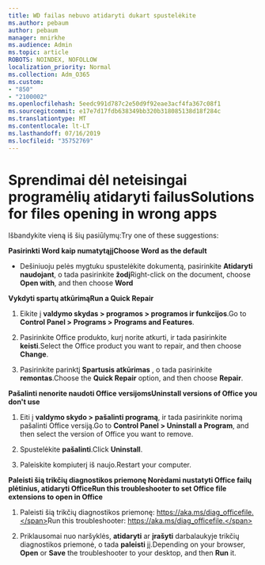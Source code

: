 ```yaml
---
title: WD failas nebuvo atidaryti dukart spustelėkite
ms.author: pebaum
author: pebaum
manager: mnirkhe
ms.audience: Admin
ms.topic: article
ROBOTS: NOINDEX, NOFOLLOW
localization_priority: Normal
ms.collection: Adm_O365
ms.custom:
- "850"
- "2100002"
ms.openlocfilehash: 5eedc991d787c2e50d9f92eae3acf4fa367c08f1
ms.sourcegitcommit: e17e7d17fdb638349bb320b318085138d18f284c
ms.translationtype: MT
ms.contentlocale: lt-LT
ms.lasthandoff: 07/16/2019
ms.locfileid: "35752769"
---
```

# <a name="solutions-for-files-opening-in-wrong-apps"></a><span data-ttu-id="e5c0f-102">Sprendimai dėl neteisingai programėlių atidaryti failus</span><span class="sxs-lookup"><span data-stu-id="e5c0f-102">Solutions for files opening in wrong apps</span></span>

<span data-ttu-id="e5c0f-103">Išbandykite vieną iš šių pasiūlymų:</span><span class="sxs-lookup"><span data-stu-id="e5c0f-103">Try one of these suggestions:</span></span>

<span data-ttu-id="e5c0f-104">**Pasirinkti Word kaip numatytąjį**</span><span class="sxs-lookup"><span data-stu-id="e5c0f-104">**Choose Word as the default**</span></span>

* <span data-ttu-id="e5c0f-105">Dešiniuoju pelės mygtuku spustelėkite dokumentą, pasirinkite **Atidaryti naudojant**, o tada pasirinkite **žodį**</span><span class="sxs-lookup"><span data-stu-id="e5c0f-105">Right-click on the document, choose **Open with**, and then choose **Word**</span></span>

<span data-ttu-id="e5c0f-106">**Vykdyti spartų atkūrimą**</span><span class="sxs-lookup"><span data-stu-id="e5c0f-106">**Run a Quick Repair**</span></span>

1. <span data-ttu-id="e5c0f-107">Eikite į **valdymo skydas > programos > programos ir funkcijos**.</span><span class="sxs-lookup"><span data-stu-id="e5c0f-107">Go to **Control Panel > Programs > Programs and Features**.</span></span>

2. <span data-ttu-id="e5c0f-108">Pasirinkite Office produkto, kurį norite atkurti, ir tada pasirinkite **keisti**.</span><span class="sxs-lookup"><span data-stu-id="e5c0f-108">Select the Office product you want to repair, and then choose **Change**.</span></span>

3. <span data-ttu-id="e5c0f-109">Pasirinkite parinktį **Spartusis atkūrimas** , o tada pasirinkite **remontas**.</span><span class="sxs-lookup"><span data-stu-id="e5c0f-109">Choose the **Quick Repair** option, and then choose **Repair**.</span></span>

<span data-ttu-id="e5c0f-110">**Pašalinti nenorite naudoti Office versijoms**</span><span class="sxs-lookup"><span data-stu-id="e5c0f-110">**Uninstall versions of Office you don't use**</span></span>

1. <span data-ttu-id="e5c0f-111">Eiti į **valdymo skydo > pašalinti programą**, ir tada pasirinkite norimą pašalinti Office versiją.</span><span class="sxs-lookup"><span data-stu-id="e5c0f-111">Go to **Control Panel > Uninstall a Program**, and then select the version of Office you want to remove.</span></span>

2. <span data-ttu-id="e5c0f-112">Spustelėkite **pašalinti**.</span><span class="sxs-lookup"><span data-stu-id="e5c0f-112">Click **Uninstall**.</span></span>

3. <span data-ttu-id="e5c0f-113">Paleiskite kompiuterį iš naujo.</span><span class="sxs-lookup"><span data-stu-id="e5c0f-113">Restart your computer.</span></span>

<span data-ttu-id="e5c0f-114">**Paleisti šią trikčių diagnostikos priemonę Norėdami nustatyti Office failų plėtinius, atidaryti Office**</span><span class="sxs-lookup"><span data-stu-id="e5c0f-114">**Run this troubleshooter to set Office file extensions to open in Office**</span></span>

1. <span data-ttu-id="e5c0f-115">Paleisti šią trikčių diagnostikos priemonę: https://aka.ms/diag_officefile.</span><span class="sxs-lookup"><span data-stu-id="e5c0f-115">Run this troubleshooter: https://aka.ms/diag_officefile.</span></span>

2. <span data-ttu-id="e5c0f-116">Priklausomai nuo naršyklės, **atidaryti** ar **įrašyti** darbalaukyje trikčių diagnostikos priemonė, o tada **paleisti** jį.</span><span class="sxs-lookup"><span data-stu-id="e5c0f-116">Depending on your browser, **Open** or **Save** the troubleshooter to your desktop, and then **Run** it.</span></span>
